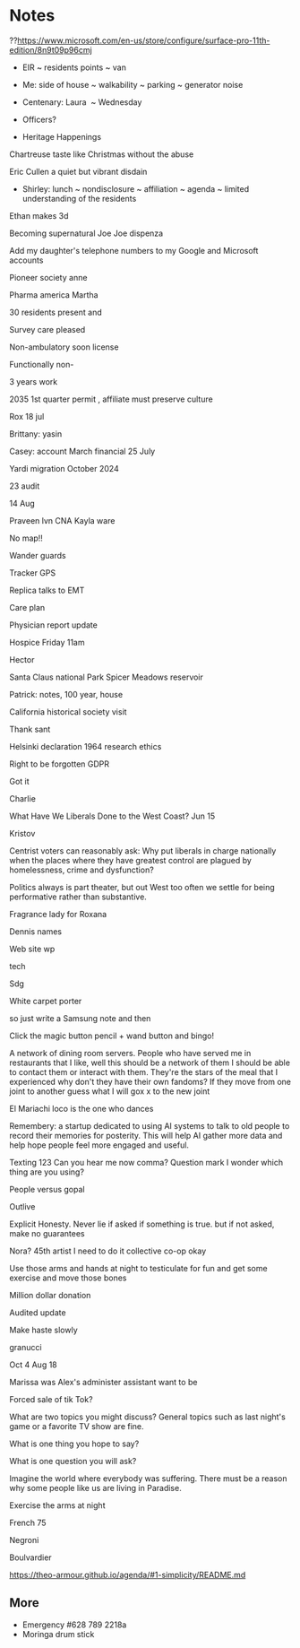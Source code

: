 # Notes

??<a href="https://www.microsoft.com/en-us/store/configure/surface-pro-11th-edition/8n9t09p96cmj">https://www.microsoft.com/en-us/store/configure/surface-pro-11th-edition/8n9t09p96cmj</a>

* EIR ~ residents points ~ van

* Me: side of house ~ walkability ~ parking ~ generator noise

* Centenary: Laura&nbsp; ~ Wednesday

* Officers?

* Heritage Happenings

<div>
</div>
Chartreuse taste like Christmas without the abuse&nbsp;

Eric Cullen a quiet but vibrant disdain&nbsp;

* Shirley: lunch ~ nondisclosure ~ affiliation ~ agenda ~ limited understanding of the residents

Ethan makes 3d

Becoming supernatural Joe Joe dispenza&nbsp;

Add my daughter's telephone numbers to my Google and Microsoft accounts&nbsp;

Pioneer society anne

Pharma america Martha&nbsp;

30 residents present and

Survey care pleased

Non-ambulatory soon license

Functionally non-

3 years work

2035 1st quarter permit , affiliate must preserve culture&nbsp;

Rox 18 jul

Brittany: yasin

Casey: account March financial 25 July

Yardi migration October 2024

23 audit

14 Aug&nbsp;

Praveen lvn CNA Kayla ware

No map!!

Wander guards

Tracker GPS

Replica talks to EMT&nbsp;

Care plan

Physician report update&nbsp;

Hospice Friday 11am

Hector

Santa Claus national Park Spicer Meadows reservoir&nbsp;

Patrick: notes, 100 year, house

California historical society visit

Thank sant

Helsinki declaration 1964 research ethics

Right to be forgotten GDPR&nbsp;

Got it

Charlie&nbsp;

What Have We Liberals Done to the West Coast? Jun 15

Kristov

Centrist voters can reasonably ask: Why put liberals in charge nationally when the places where they have greatest control are plagued by homelessness, crime and dysfunction?

Politics always is part theater, but out West too often we settle for being performative rather than substantive.

Fragrance lady for Roxana

Dennis names

Web site wp

tech

Sdg

White carpet porter

so just write a Samsung note and then

Click the magic button pencil + wand button and bingo!

A network of dining room servers. People who have served me in restaurants that I like, well this should be a network of them I should be able to contact them or interact with them. They're the stars of the meal that I experienced why don't they have their own fandoms? If they move from one joint to another guess what I will gox x to the new joint&nbsp;

El Mariachi loco is the one who dances

Remembery: a startup dedicated to using AI systems to talk to old people to record their memories for posterity. This will help AI gather more data and help hope people feel more engaged and useful.&nbsp;

Texting 123 Can you hear me now comma? Question mark I wonder which thing are you using?

People versus gopal

Outlive&nbsp;

Explicit Honesty. Never lie if asked if something is true. but if not asked, make no guarantees

Nora? 45th artist I need to do it collective co-op okay

Use those arms and hands at night to testiculate for fun and get some exercise and move those bones

Million dollar donation

Audited update

Make haste slowly&nbsp;

granucci

Oct 4 Aug 18

Marissa was Alex's administer assistant want to be

Forced sale of tik Tok?&nbsp;

What are two topics you might discuss? General topics such as last night's game or a favorite TV show are fine.

What is one thing you hope to say?

What is one question you will ask?

Imagine the world where everybody was suffering. There must be a reason why some people like us are living in Paradise.&nbsp;

Exercise the arms at night

French 75

Negroni

Boulvardier

<a href="https://theo-armour.github.io/agenda/#1-simplicity/README.md">https://theo-armour.github.io/agenda/#1-simplicity/README.md</a>

## More

* Emergency #628 789 2218a
* Moringa drum stick
